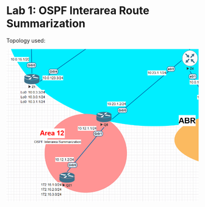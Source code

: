 # Lab 1: OSPF Interarea Route Summarization

Topology used:

![Lab 1 Topology](../Diagrams/OSPF_Interarea_Summarization.png)

